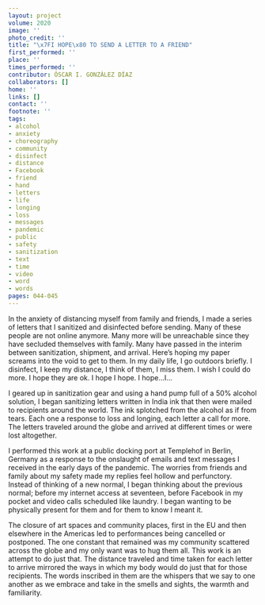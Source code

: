 ```yaml
---
layout: project
volume: 2020
image: ''
photo_credit: ''
title: "\x7FI HOPE\x80 TO SEND A LETTER TO A FRIEND"
first_performed: ''
place: ''
times_performed: ''
contributor: ÓSCAR I. GONZÁLEZ DÍAZ
collaborators: []
home: ''
links: []
contact: ''
footnote: ''
tags:
- alcohol
- anxiety
- choreography
- community
- disinfect
- distance
- Facebook
- friend
- hand
- letters
- life
- longing
- loss
- messages
- pandemic
- public
- safety
- sanitization
- text
- time
- video
- word
- words
pages: 044-045
---
```


In the anxiety of distancing myself from family and friends, I made a series of letters that I sanitized and disinfected before sending. Many of these people are not online anymore. Many more will be unreachable since they have secluded themselves with family. Many have passed in the interim between sanitization, shipment, and arrival. Here’s hoping my paper screams into the void to get to them. In my daily life, I go outdoors briefly. I disinfect, I keep my distance, I think of them, I miss them. I wish I could do more. I hope they are ok. I hope I hope. I hope…I… 

I geared up in sanitization gear and using a hand pump full of a 50% alcohol solution, I began sanitizing letters written in India ink that then were mailed to recipients around the world. The ink splotched from the alcohol as if from tears. Each one a response to loss and longing, each letter a call for more. The letters traveled around the globe and arrived at different times or were lost altogether. 

I performed this work at a public docking port at Templehof in Berlin, Germany as a response to the onslaught of emails and text messages I received in the early days of the pandemic. The worries from friends and family about my safety made my replies feel hollow and perfunctory. Instead of thinking of a new normal, I began thinking about the previous normal; before my internet access at seventeen, before Facebook in my pocket and video calls scheduled like laundry. I began wanting to be physically present for them and for them to know I meant it. 

The closure of art spaces and community places, first in the EU and then elsewhere in the Americas led to performances being cancelled or postponed. The one constant that remained was my community scattered across the globe and my only want was to hug them all. This work is an attempt to do just that. The distance traveled and time taken for each letter to arrive mirrored the ways in which my body would do just that for those recipients. The words inscribed in them are the whispers that we say to one another as we embrace and take in the smells and sights, the warmth and familiarity.
